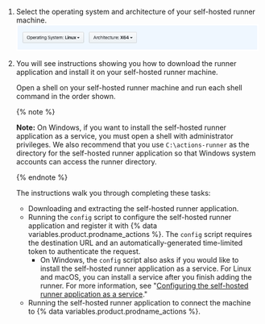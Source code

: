 1. Select the operating system and architecture of your self-hosted runner machine.
    ![Select self-hosted runner operating system](/assets/images/help/settings/actions-runner-architecture-os.png)


1. You will see instructions showing you how to download the runner application and install it on your self-hosted runner machine.

   Open a shell on your self-hosted runner machine and run each shell command in the order shown.

   {% note %}

   **Note:** On Windows, if you want to install the self-hosted runner application as a service, you must open a shell with administrator privileges. We also recommend that you use `C:\actions-runner` as the directory for the self-hosted runner application so that Windows system accounts can access the runner directory.

   {% endnote %}

   The instructions walk you through completing these tasks:
   - Downloading and extracting the self-hosted runner application.
   - Running the `config` script to configure the self-hosted runner application and register it with {% data variables.product.prodname_actions %}. The `config` script requires the destination URL and an automatically-generated time-limited token to authenticate the request.
     - On Windows, the `config` script also asks if you would like to install the self-hosted runner application as a service. For Linux and macOS, you can install a service after you finish adding the runner. For more information, see "[Configuring the self-hosted runner application as a service](/actions/automating-your-workflow-with-github-actions/configuring-the-self-hosted-runner-application-as-a-service)."
   - Running the self-hosted runner application to connect the machine to {% data variables.product.prodname_actions %}.
